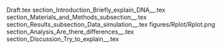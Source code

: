 Draft.tex
section_Introduction_Briefly_explain_DNA__.tex
section_Materials_and_Methods_subsection__.tex
section_Results_subsection_Data_simulation__.tex
figures/Rplot/Rplot.png
section_Analysis_Are_there_differences__.tex
section_Discussion_Try_to_explain__.tex